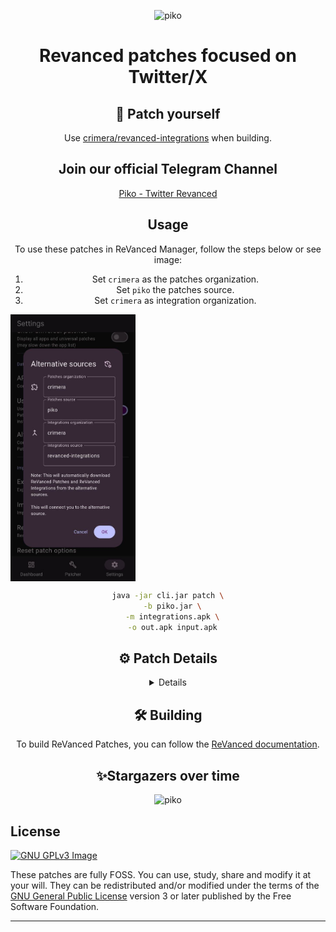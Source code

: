 <div  align="center">

<p align="center">
    <img src="https://socialify.git.ci/crimera/piko/image?forks=1&language=1&name=1&owner=1&pattern=Circuit%20Board&stargazers=1&theme=Auto" alt="piko" width="640" height="320" />
</p>
<h1 align="center">Revanced patches focused on Twitter/X</h1>

<summary><h2>🚀 Patch yourself</h2></summary>
Use <a href="https://github.com/crimera/revanced-integrations">crimera/revanced-integrations</a> when building.

<h2>Join our official Telegram Channel</h2>
<a href ="https://t.me/pikopatches">Piko - Twitter Revanced </a>

## Usage

To use these patches in ReVanced Manager, follow the steps below or see image:

1. Set `crimera` as the patches organization.
2. Set `piko` the patches source.
3. Set `crimera` as integration organization.

<div style="display:flex; justify-content:space-between;">  
<img src="docs/images/manager.png" alt="usage" width="200" />  
</div>  

```sh
java -jar cli.jar patch \
  -b piko.jar \
  -m integrations.apk \
  -o out.apk input.apk
```


<summary><h2>⚙️ Patch Details</h2></summary>
<details>
<table>
<thead>
<tr>
<th>Patch Name</th>
<th>Patch Description</th>
<th>Category</th>
<th>Image</th>
</tr>
</thead>
  
<tbody>

<tr>
<td><code>Remove Ads</code></td>
<td>Removes promoted posts in timeline and replies</td>
<td>Ads</td>
<td> <details><img src="./docs/images/1-ad-block.webp" alt="1-ad-block" width="800" height="240"/></details></td>
</tr>

<tr>
<td><code>Remove Google Ads</code></td>
<td>Removes Google ads in timeline and replies</td>
<td>Ads</td>
<td> <details><img src="./docs/images/5-g-ads-block.webp" alt="5-g-ads-block" width="800" height="240"/></details></td>
</tr>

<tr>
<td><code>Remove "Who to follow" Banner</code></td>
<td>Removes "Who to follow" block in timeline</td>
<td>Ads</td>
<td> <details><img src="./docs/images/8-who-to-follow.webp" alt="8-who-to-follow" width="800" height="240"/></details></td>
</tr>

<tr>
<td><code>Remove "Communities to join" Banner</code></td>
<td>Removes "Communities to join" block in timeline</td>
<td>Ads</td>
<td> <details><img src="./docs/images/2-comm-to-join.webp" alt="2-comm-to-join" width="800" height="240"/></details></td>
</tr>

<tr>
<td><code>Remove "Creators to subscribe" Banner</code></td>
<td>Removes "Creators to subscribe" block in timeline</td>
<td>Ads</td>
<td> <details><img src="./docs/images/3-creator-to-sub.webp" alt="3-creator-to-sub" width="800" height="240"/></details></td>
</tr>

<tr>
<td><code>Remove "Pinned posts by followers" Banner</code></td>
<td>Removes "Pinned posts by followers" block in timeline</td>
<td>Ads</td>
<td> <details><img src="./docs/images/6-pinned-by-followers.webp" alt="6-pinned-by-followers" width="800" height="240"/></details></td>
</tr>

<tr>
<td><code>Remove "Revisit Bookmark" Banner</code></td>
<td>Removes "Revisit your bookmark" block in timeline</td>
<td>Ads</td>
<td> <details><img src="./docs/images/7-revisit-your-bmk.webp" alt="7-revisit-your-bmk" width="800" height="240"/></details></td>
</tr>

<tr>
<td><code>Remove Detailed posts</code></td>
<td>Removes "Discover more" Banner in threads</td>
<td>Ads</td>
<td> <details><img src="./docs/images/4-discover-more.webp" alt="4-discover-more" width="800" height="240"/></details></td>
</tr>

<tr>
<td><code>Hide Promoted Trends</code></td>
<td>Removes Hide Promoted Trends in explore</td>
<td>Ads</td>
<td> <details><img src="./docs/images/9-promoted-trends.webp" alt="9-promoted-trends" width="800" height="240"/></details></td>
</tr>

<tr>
<td><code>Custom download folder</code></td>
<td>Change the download directory for video downloads</td>
<td>Downloads</td>
<td></td>
</tr>

<tr>
<td><code>Clear tracking params</code></td>
<td>Removes tracking parameters when sharing links</td>
<td>Link</td>
<td></td>
</tr>

<tr>
<td><code>No shortened URL</code></td>
<td>Get rid of t.co short urls</td>
<td>Link</td>
<td></td>
</tr>

<tr>
<td><code>Bring back twitter</code></td>
<td>Bring back old twitter logo and name</td>
<td>Misc</td>
<td></td>
</tr>

<tr>
<td><code>Disable chirp font</code></td>
<td>Disable chirp font (X's default font)</td>
<td>Misc</td>
<td></td>
</tr>

<tr>
<td><code>Hide FAB</code></td>
<td>Hides Floating Action Button</td>
<td>Misc</td>
<td> <details><img src="./docs/images/10-hide-fab.webp" alt="10-hide-fab" width="800" height="240"/></details></td>
</tr>

<tr>
<td><code>Hide FAB Menu Buttons</code></td>
<td>Hides Floating Action Button menu buttons</td>
<td>Misc</td>
<td> <details><img src="./docs/images/24-hide-fab-btns.webp" alt="24-hide-fab-btns" width="800" height="240"/></details></td>
</tr>

<tr>
<td><code>Hide Community Notes</code></td>
<td></td>
<td>Misc</td>
<td> <details><img src="./docs/images/11-hide-comm-notes.webp" alt="11-hide-comm-notes" width="800" height="240"/></details></td>
</tr>

<tr>
<td><code>Hide Recommended Users</code></td>
<td>Hide recommended users that pops up when you follow someone</td>
<td>Misc</td>
<td> <details><img src="./docs/images/12-recc-users.webp" alt="12-recc-users" width="800" height="240"/></details></td>
</tr>

<tr>
<td><code>Selectable Text</code></td>
<td>Makes bio and username selectable</td>
<td>Misc</td>
<td> <details><img src="./docs/images/13-selectable-text.webp" alt="13-selectable-text" width="800" height="240"/></details></td>
</tr>

<tr>
<td><code>Show sensitive media</code></td>
<td></td>
<td>Misc</td>
<td> <details><img src="./docs/images/14-show-sen-media.webp" alt="14-show-sen-media" width="800" height="240"/></details></td>
</tr>

<tr>
<td><code>Adds settings</code></td>
<td>Adds mod settings</td>
<td>Misc</td>
<td> <details><img src="./docs/images/15-mod-settings.webp" alt="15-mod-settings" width="800" height="240"/></details></td>
</tr>

<tr>
<td><code>Remove view count</code></td>
<td>Removes the view count from the bottom of tweets</td>
<td>Misc</td>
<td> <details><img src="./docs/images/16-hide-view-count.webp" alt="16-hide-view-count" width="800" height="240"/></details></td>
</tr>

<tr>
<td><code>Enable custom app icon and nav icon settings</code></td>
<td></td>
<td>Premium</td>
<td> <details><img src="./docs/images/17-customize-icon-n-navbar.webp" alt="17-customize-icon-n-navbar" width="800" height="240"/></details></td>
</tr>

<tr>
<td><code>Enable Reader Mode</code></td>
<td>Enables \"Reader Mode\" on long threads</td>
<td>Premium</td>
<td> <details><img src="./docs/images/18-reader-mode.webp" alt="18-reader-mode" width="800" height="240"/></details></td>
</tr>

<tr>
<td><code>Enable Undo Posts</code></td>
<td>Enables ability to undo posts before posting</td>
<td>Premium</td>
<td> <details><img src="./docs/images/19-undo-mode.webp" alt="19-undo-mode" width="800" height="240"/></details></td>
</tr>

<tr>
<td><code>Download patch</code></td>
<td>Unlocks the ability to download videos and gifs</td>
<td>Premium</td>
<td> <details><img src="./docs/images/20-download-media.webp" alt="20-download-media" width="800" height="240"/></details></td>
</tr>

<tr>
<td><code>Hide Banner</code></td>
<td>Hide new post banner</td>
<td>Timeline</td>
<td> <details><img src="./docs/images/21-hide-banner.webp" alt="21-hide-banner" width="800" height="240"/></details></td>
</tr>

<tr>
<td><code>Hide For You</code></td>
<td>Hides For You tab from timeline</td>
<td>Timeline</td>
<td> <details><img src="./docs/images/22-hide-foryou.webp" alt="22-hide-foryou" width="800" height="240"/></details></td>
</tr>

<tr>
<td><code>Hide Live Threads</code></td>
<td>Hide Live section</td>
<td>Timeline</td>
<td> <details><img src="./docs/images/23-hide-live-threads.webp" alt="23-hide-live-threads" width="800" height="240"/></details></td>
</tr>

<tr>
<td><code>Hide bookmark icon in timeline</code></td>
<td></td>
<td>Timeline</td>
<td></td>
</tr>

</tbody>
</table>
</details>


<summary><h2>🛠️ Building</h2></summary>
To build ReVanced Patches, you can follow the <a href="https://github.com/ReVanced/revanced-documentation">ReVanced documentation</a>.


<summary><h2>✨Stargazers over time</h2></summary>
<p align="center">
    <img src="https://starchart.cc/crimera/piko.svg?variant=light" alt="piko" width="640" height="320" />
</p>

</div>

## License
[![GNU GPLv3 Image](https://www.gnu.org/graphics/gplv3-127x51.png)](http://www.gnu.org/licenses/gpl-3.0.en.html)

These patches are fully FOSS. You can use, study, share and modify it at your will. They can be redistributed and/or modified under the terms of the [GNU General Public License](https://www.gnu.org/licenses/gpl.html) version 3 or later published by the Free Software Foundation.

---
